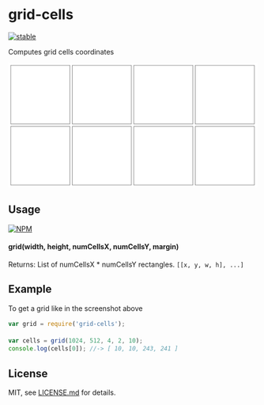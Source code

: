 # grid-cells

[![stable](http://badges.github.io/stability-badges/dist/stable.svg)](http://github.com/badges/stability-badges)

Computes grid cells coordinates

![](screenshot.png)

## Usage

[![NPM](https://nodei.co/npm/grid-cells.png)](https://www.npmjs.com/package/grid-cells)

#### grid(width, height, numCellsX, numCellsY, margin)

Returns: List of numCellsX * numCellsY rectangles. `[[x, y, w, h], ...]`

## Example

To get a grid like in the screenshot above

```javascript
var grid = require('grid-cells');

var cells = grid(1024, 512, 4, 2, 10);
console.log(cells[0]); //-> [ 10, 10, 243, 241 ]

```

## License

MIT, see [LICENSE.md](http://github.com/vorg/grid-cells/blob/master/LICENSE.md) for details.
